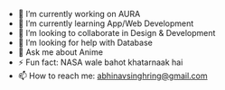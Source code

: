 - 🔭 I’m currently working on AURA
- 🌱 I’m currently learning App/Web Development
- 👯 I’m looking to collaborate in Design & Development
- 🤔 I’m looking for help with Database 
- 💬 Ask me about Anime
- ⚡ Fun fact: NASA wale bahot khatarnaak hai 
- 📫 How to reach me: abhinavsinghring@gmail.com

<!--
**abhinavsinghring/abhinavsinghring** is a ✨ _special_ ✨ repository because its `README.md` (this file) appears on your GitHub profile.

Here are some ideas to get you started:

- 🔭 I’m currently working on AURA
- 🌱 I’m currently learning App/Web Development
- 👯 I’m looking to collaborate in Design & Development
- 🤔 I’m looking for help with Database 
- 💬 Ask me about Anime
- 📫 How to reach me: abhinavsinghring@gmail.com
-->
